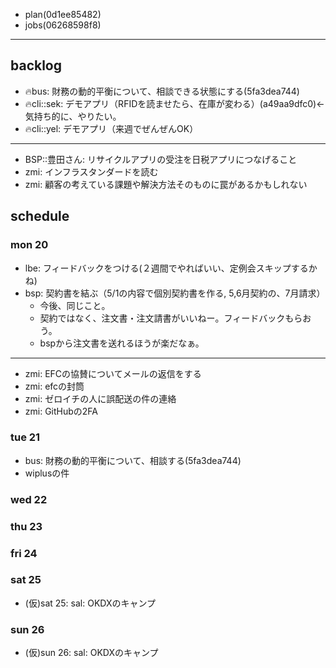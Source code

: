 
- plan(0d1ee85482)
- jobs(06268598f8)
---

## backlog
- 🔥bus: 財務の動的平衡について、相談できる状態にする(5fa3dea744)
- 🔥cli::sek: デモアプリ（RFIDを読ませたら、在庫が変わる）(a49aa9dfc0)←気持ち的に、やりたい。
- 🔥cli::yel: デモアプリ（来週でぜんぜんOK）
---
- BSP::豊田さん: リサイクルアプリの受注を日税アプリにつなげること
- zmi: インフラスタンダードを読む
- zmi: 顧客の考えている課題や解決方法そのものに罠があるかもしれない

## schedule
### mon 20
- lbe: フィードバックをつける(２週間でやればいい、定例会スキップするかね)
- bsp: 契約書を結ぶ（5/1の内容で個別契約書を作る, 5,6月契約の、7月請求）
  - 今後、同じこと。
  - 契約ではなく、注文書・注文請書がいいねー。フィードバックもらおう。
  - bspから注文書を送れるほうが楽だなぁ。
---
- zmi: EFCの協賛についてメールの返信をする
- zmi: efcの封筒
- zmi: ゼロイチの人に誤配送の件の連絡
- zmi: GitHubの2FA

### tue 21
- bus: 財務の動的平衡について、相談する(5fa3dea744)
- wiplusの件
### wed 22
### thu 23
### fri 24
### sat 25
- (仮)sat 25: sal: OKDXのキャンプ
### sun 26
- (仮)sun 26: sal: OKDXのキャンプ



